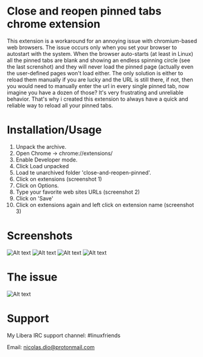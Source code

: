 # Close and reopen pinned tabs chrome extension
This extension is a workaround for an annoying issue with chromium-based web browsers. The issue occurs only when you set your browser to autostart with the system. When the browser auto-starts (at least in Linux) all the pinned tabs are blank and showing an endless spinning circle (see the last screnshot) and they will never load the pinned page (actually even the user-defined pages won't load either. The only solution is either to reload them manually if you are lucky and the URL is still there, if not, then you would need to manually enter the url in every single pinned tab, now imagine you have a dozen of those? It's very frustrating and unreliable behavior. That's why i created this extension to always have a quick and reliable way to reload all your pinned tabs.

# Installation/Usage
 1. Unpack the archive.
 2. Open Chrome → chrome://extensions/
 3. Enable Developer mode.
 4. Click Load unpacked
 5. Load te unarchived folder 'close-and-reopen-pinned'.
 6. Click on extensions (screenshot 1)
 7. Click on Options.
 8. Type your favorite web sites URLs (screenshot 2)
 9. Click on 'Save'
 10. Click on extensions again and left click on extension name (screenshot 3)

# Screenshots

![Alt text](https://github.com/DiogenesN/close-and-reopen-pinned/blob/main/1.png)
![Alt text](https://github.com/DiogenesN/close-and-reopen-pinned/blob/main/2.png)
![Alt text](https://github.com/DiogenesN/close-and-reopen-pinned/blob/main/3.png)
![Alt text](https://github.com/DiogenesN/close-and-reopen-pinned/blob/main/4.png)

# The issue
![Alt text](https://github.com/DiogenesN/close-and-reopen-pinned/blob/main/5.png)

# Support

   My Libera IRC support channel: #linuxfriends
   
   Email: nicolas.dio@protonmail.com

